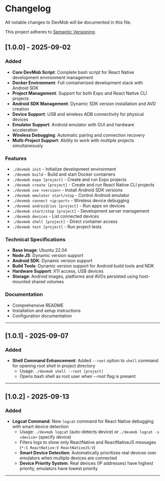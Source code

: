 # Changelog

All notable changes to DevMob will be documented in this file.

This project adheres to [Semantic Versioning](https://semver.org/spec/v2.0.0.html).

## [1.0.0] - 2025-09-02

### Added
- **Core DevMob Script**: Complete bash script for React Native development environment management
- **Docker Environment**: Full containerized development stack with Android SDK
- **Project Management**: Support for both Expo and React Native CLI projects
- **Android SDK Management**: Dynamic SDK version installation and AVD creation
- **Device Support**: USB and wireless ADB connectivity for physical devices
- **Emulator Support**: Android emulator with GUI and hardware acceleration
- **Wireless Debugging**: Automatic pairing and connection recovery
- **Multi-Project Support**: Ability to work with multiple projects simultaneously

### Features
- `./devmob init` - Initialize development environment
- `./devmob build` - Build and start Docker containers
- `./devmob expo [project]` - Create and run Expo projects
- `./devmob create [project]` - Create and run React Native CLI projects
- `./devmob use <version>` - Install Android SDK versions
- `./devmob emulator start/stop` - Control Android emulator
- `./devmob connect <ip:port>` - Wireless device debugging
- `./devmob android/ios [project]` - Run apps on devices
- `./devmob start/stop [project]` - Development server management
- `./devmob devices` - List connected devices
- `./devmob shell [project]` - Direct container access
- `./devmob test [project]` - Run project tests

### Technical Specifications
- **Base Image**: Ubuntu 22.04
- **Node JS**: Dynamic version support
- **Android SDK**: Dynamic version support
- **Build Tools**: Dynamic version support for Android build tools and NDK 
- **Hardware Support**: X11 access, USB devices
- **Storage**: Android images, platforms and AVDs persisted using host-mounted shared volumes

### Documentation
- Comprehensive README 
- Installation and setup instructions
- Configuration documentation

---

## [1.0.1] - 2025-09-07

### Added
- **Shell Command Enhancement**: Added `--root` option to `shell` command for opening root shell in project directory
  - Usage: `./devmob shell --root [project]`
  - Opens bash shell as root user when --root flag is present

---

## [1.0.2] - 2025-09-13

### Added
- **Logcat Command**: New `logcat` command for React Native debugging with smart device detection
  - Usage: `./devmob logcat` (auto-detects device) or `./devmob logcat -s <device>` (specify device)
  - Filters logs to show only ReactNative and ReactNativeJS messages (`*:S ReactNative:V ReactNativeJS:V`)
  - **Smart Device Detection**: Automatically prioritizes real devices over emulators when multiple devices are connected
  - **Device Priority System**: Real devices (IP addresses) have highest priority, emulators have lowest priority

---

